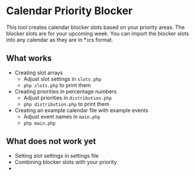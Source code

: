 # Calendar Priority Blocker

This tool creates calendar blocker slots based on your priority areas.
The blocker slots are for your upcoming week.
You can import the blocker slots into any calendar as they are in *.ics format.

## What works

- Creating slot arrays
    - Adjust slot settings in `slots.php`
    - `php slots.php` to print them
- Creating priorities in percentage numbers
    - Adjust priorities in `distribution.php`
    - `php distribution.php` to print them
- Creating an example calendar file with example events
    - Adjust event names in `main.php`
    - `php main.php`

## What does not work yet

- Setting slot settings in settings file
- Combining blocker slots with your priority
- 